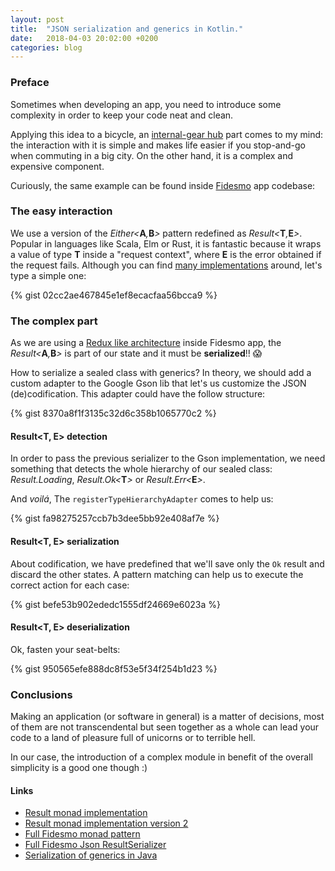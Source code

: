 ```yaml
---
layout: post
title:  "JSON serialization and generics in Kotlin."
date:   2018-04-03 20:02:00 +0200
categories: blog
---
```


### Preface

Sometimes when developing an app, you need to introduce some complexity in order to keep your code neat and clean.

Applying this idea to a bicycle, an [internal-gear hub](https://en.wikipedia.org/wiki/Hub_gear) part comes to my mind: the interaction with it is simple and makes life easier if you stop-and-go when commuting in a big city. On the other hand, it is a complex and expensive component.

Curiously, the same example can be found inside [Fidesmo](http://fidesmo.com/) app codebase:

### The easy interaction

We use a version of the _Either<_**A**_,_**B**_>_ pattern redefined as _Result<_**T**_,_**E**_>_. Popular in languages like Scala, Elm or Rust, it is fantastic because it wraps a value of type **T** inside a "request context", where **E** is the error obtained if the request fails. Although you can find [many implementations](https://github.com/michaelbull/kotlin-result) around, let's type a simple one:

{% gist 02cc2ae467845e1ef8ecacfaa56bcca9 %}

### The complex part

As we are using a [Redux like architecture](/blog/2018/03/30/unidirectional.html) inside Fidesmo app, the _Result<_**A**_,_**B**_>_ is part of our state and it must be **serialized**!! 😱

How to serialize a sealed class with generics? In theory, we should add a custom adapter to the Google Gson lib that let's us customize the JSON (de)codification. This adapter could have the follow structure:

{% gist 8370a8f1f3135c32d6c358b1065770c2 %}

#### Result<T, E> detection

In order to pass the previous serializer to the Gson implementation, we need something that detects the whole hierarchy of our sealed class: _Result.Loading_, _Result.Ok<_**T**_>_ or _Result.Err<_**E**_>_.

And _voilá_, The `registerTypeHierarchyAdapter` comes to help us:

{% gist fa98275257ccb7b3dee5bb92e408af7e %}

#### Result<T, E> serialization

About codification, we have predefined that we'll save only the `Ok` result and discard the other states. A pattern matching can help us to execute the correct action for each case:

{% gist befe53b902ededc1555df24669e6023a %}

#### Result<T, E> deserialization

Ok, fasten your seat-belts:

{% gist 950565efe888dc8f53e5f34f254b1d23 %}

### Conclusions

Making an application (or software in general) is a matter of decisions, most of them are not transcendental but seen together as a whole can lead your code to a land of pleasure full of unicorns or to terrible hell.

In our case, the introduction of a complex module in benefit of the overall simplicity is a good one though :)

#### Links

- [Result monad implementation](https://github.com/michaelbull/kotlin-result)
- [Result monad implementation version 2](https://github.com/danneu/kotlin-result)
- [Full Fidesmo monad pattern](https://gist.github.com/monday8am/c934490a42f87ea33f01083790295304)
- [Full Fidesmo Json ResultSerializer](https://gist.github.com/monday8am/bce54f4852ae9ba70a3c28413b6e46d0)
- [Serialization of generics in Java](https://marcin-chwedczuk.github.io/generics-in-java)

